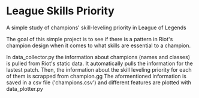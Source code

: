 # League Skills Priority
A simple study of champions' skill-leveling priority in League of Legends

The goal of this simple project is to see if there is a pattern in Riot's champion design when it comes to
what skills are essential to a champion.

In data_collector.py the information about champions (names and classes) is pulled from Riot's static data. It automatically pulls the information for the lastest patch. Then, the information about the skill leveling priority for each of them is scrapped from champion.gg
The aformentioned information is saved in a csv file ('champions.csv') and different features are plotted with data_plotter.py


